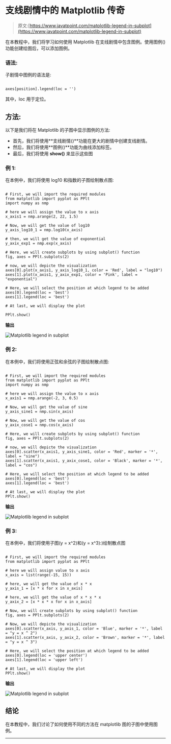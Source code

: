 # 支线剧情中的 Matplotlib 传奇

> 原文:[https://www.javatpoint.com/matplotlib-legend-in-subplot](https://www.javatpoint.com/matplotlib-legend-in-subplot)

在本教程中，我们将学习如何使用 Matplotlib 在支线剧情中包含图例。使用图例()功能创建绘图后，可以添加图例。

### 语法:

子剧情中图例的语法是:

```

axes[position].legend(loc = '')

```

其中，loc 用于定位。

## 方法:

以下是我们将在 Matplotlib 的子图中显示图例的方法:

*   首先，我们将使用**支线剧情()**功能在更大的剧情中创建支线剧情。
*   然后，我们将使用**图例()**功能为曲线添加标签。
*   最后，我们将使用 **show()** 来显示这些图

### 例 1:

在本例中，我们将使用 log10 和指数的子图绘制散点图:

```

# First, we will import the required modules
from matplotlib import pyplot as PPlt
import numpy as nmp

# here we will assign the value to x axis
x_axis1 = nmp.arange(2, 22, 1.5)

# Now, we will get the value of log10
y_axis_log10_1 = nmp.log10(x_axis)

# then, we will get the value of exponential
y_axix_exp1 = nmp.exp(x_axis)

# Here, we will create subplots by using subplot() function
fig, axes = PPlt.subplots(2)

# now, we will depicte the visualization
axes[0].plot(x_axis1, y_axis_log10_1, color = 'Red', label = "log10")
axes[1].plot(x_axis1, y_axix_exp1, color = 'Pink', label = "exponential")

# Here, we will select the position at which legend to be added
axes[0].legend(loc = 'best')
axes[1].legend(loc = 'best')

# At last, we will display the plot

PPlt.show()

```

**输出**

![Matplotlib legend in subplot](../Images/7d2dd6a96340e663e9b576ea8a35930f.png)

### 例 2:

在本例中，我们将使用正弦和余弦的子图绘制散点图:

```

# First, we will import the required modules
from matplotlib import pyplot as PPlt
import numpy as nmp

# here we will assign the value to x axis
x_axis1 = nmp.arange(-2, 3, 0.5)

# Now, we will get the value of sine
y_axis_sine1 = nmp.sin(x_axis)

# Now, we will get the value of cos
y_axix_cose1 = nmp.cos(x_axis)

# Here, we will create subplots by using subplot() function
fig, axes = PPlt.subplots(2)

# now, we will depicte the visualization
axes[0].scatter(x_axis1, y_axis_sine1, color = 'Red', marker = '*', label = "sine")
axes[1].scatter(x_axis1, y_axix_cose1, color = 'Black', marker = '*', label = "cos")

# Here, we will select the position at which legend to be added
axes[0].legend(loc = 'best')
axes[1].legend(loc = 'best')

# At last, we will display the plot
PPlt.show()

```

**输出**

![Matplotlib legend in subplot](../Images/0486e2eb406411fc1bc8c134567a8433.png)

### 例 3:

在本例中，我们将使用子图(y = x^2)和(y = x^3):)绘制散点图

```

# First, we will import the required modules
from matplotlib import pyplot as PPlt

# here we will assign value to x axis
x_axis = list(range(-15, 15))

# here, we will get the value of x * x
y_axis_1 = [x * x for x in x_axis]

# here, we will get the value of x * x * x
y_axix_2 = [x * x * x for x in x_axis]

# Now, we will create subplots by using subplot() function
fig, axes = PPlt.subplots(2)

# Now, we will depicte the visualization
axes[0].scatter(x_axis, y_axis_1, color = 'Blue', marker = '*', label = "y = x ^ 2")
axes[1].scatter(x_axis, y_axix_2, color = 'Brown', marker = '*', label = "y = x ^ 3")

# Here, we will select the position at which legend to be added
axes[0].legend(loc = 'upper center')
axes[1].legend(loc = 'upper left')

# At last, we will display the plot
PPlt.show()

```

**输出**

![Matplotlib legend in subplot](../Images/94b7816b6f52add1b1d2b71af147c8e4.png)

## 结论

在本教程中，我们讨论了如何使用不同的方法在 matplotlib 图的子图中使用图例。

* * *